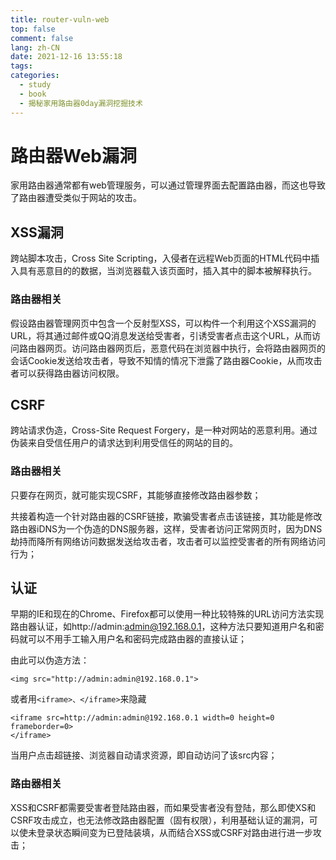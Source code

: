 ```yaml
---
title: router-vuln-web
top: false
comment: false
lang: zh-CN
date: 2021-12-16 13:55:18
tags:
categories:
  - study
  - book
  - 揭秘家用路由器0day漏洞挖掘技术
---
```


# 路由器Web漏洞

家用路由器通常都有web管理服务，可以通过管理界面去配置路由器，而这也导致了路由器遭受类似于网站的攻击。

## XSS漏洞

跨站脚本攻击，Cross Site Scripting，入侵者在远程Web页面的HTML代码中插入具有恶意目的的数据，当浏览器载入该页面时，插入其中的脚本被解释执行。

### 路由器相关

假设路由器管理网页中包含一个反射型XSS，可以构件一个利用这个XSS漏洞的URL，将其通过邮件或QQ消息发送给受害者，引诱受害者点击这个URL，从而访问路由器网页。访问路由器网页后，恶意代码在浏览器中执行，会将路由器网页的会话Cookie发送给攻击者，导致不知情的情况下泄露了路由器Cookie，从而攻击者可以获得路由器访问权限。

## CSRF

跨站请求伪造，Cross-Site Request Forgery，是一种对网站的恶意利用。通过伪装来自受信任用户的请求达到利用受信任的网站的目的。

### 路由器相关

只要存在网页，就可能实现CSRF，其能够直接修改路由器参数；

共接着构造一个针对路由器的CSRF链接，欺骗受害者点击该链接，其功能是修改路由器iDNS为一个伪造的DNS服务器，这样，受害者访问正常网页时，因为DNS劫持而降所有网络访问数据发送给攻击者，攻击者可以监控受害者的所有网络访问行为；

## 认证

早期的IE和现在的Chrome、Firefox都可以使用一种比较特殊的URL访问方法实现路由器认证，如http://admin:admin@192.168.0.1，这种方法只要知道用户名和密码就可以不用手工输入用户名和密码完成路由器的直接认证；

由此可以伪造方法：

```
<img src="http://admin:admin@192.168.0.1">
```

或者用`<iframe>、</iframe>`来隐藏

```
<iframe src=http://admin:admin@192.168.0.1 width=0 height=0 frameborder=0>
</iframe>
```

当用户点击超链接、浏览器自动请求资源，即自动访问了该src内容；

### 路由器相关

XSS和CSRF都需要受害者登陆路由器，而如果受害者没有登陆，那么即使XS和CSRF攻击成立，也无法修改路由器配置（固有权限），利用基础认证的漏洞，可以使未登录状态瞬间变为已登陆装填，从而结合XSS或CSRF对路由进行进一步攻击；
